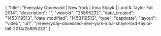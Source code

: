 {
    "title": "Everyday Obsessed | New York | Irina Shayk | Lord & Taylor Fall 2014",
    "description": "",
    "videoid": "25895232",
    "date_created": "1453119513",
    "date_modified": "1453119513",
    "type": "captivate",
    "layout": "video",
    "url": "\/v\/everyday-obsessed-new-york-irina-shayk-lord-taylor-fall-2014\/25895232"
}